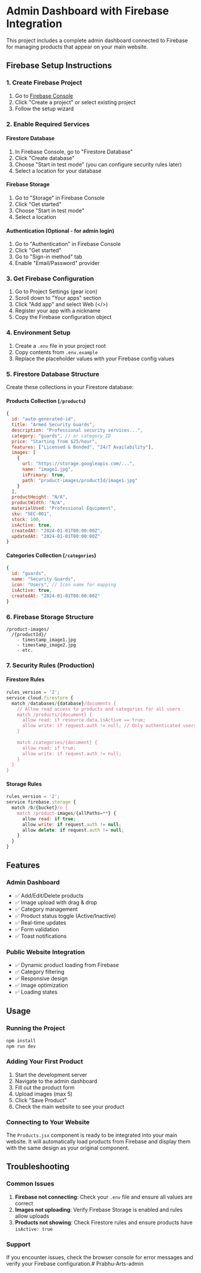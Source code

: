 # Admin Dashboard with Firebase Integration

This project includes a complete admin dashboard connected to Firebase for managing products that appear on your main website.

## Firebase Setup Instructions

### 1. Create Firebase Project
1. Go to [Firebase Console](https://console.firebase.google.com/)
2. Click "Create a project" or select existing project
3. Follow the setup wizard

### 2. Enable Required Services

#### Firestore Database
1. In Firebase Console, go to "Firestore Database"
2. Click "Create database"
3. Choose "Start in test mode" (you can configure security rules later)
4. Select a location for your database

#### Firebase Storage
1. Go to "Storage" in Firebase Console
2. Click "Get started"
3. Choose "Start in test mode"
4. Select a location

#### Authentication (Optional - for admin login)
1. Go to "Authentication" in Firebase Console
2. Click "Get started"
3. Go to "Sign-in method" tab
4. Enable "Email/Password" provider

### 3. Get Firebase Configuration
1. Go to Project Settings (gear icon)
2. Scroll down to "Your apps" section
3. Click "Add app" and select Web (</>) 
4. Register your app with a nickname
5. Copy the Firebase configuration object

### 4. Environment Setup
1. Create a `.env` file in your project root
2. Copy contents from `.env.example`
3. Replace the placeholder values with your Firebase config values

### 5. Firestore Database Structure

Create these collections in your Firestore database:

#### Products Collection (`/products`)
```javascript
{
  id: "auto-generated-id",
  title: "Armed Security Guards",
  description: "Professional security services...",
  category: "guards", // or category ID
  price: "Starting from $25/hour",
  features: ["Licensed & Bonded", "24/7 Availability"],
  images: [
    {
      url: "https://storage.googleapis.com/...",
      name: "image1.jpg",
      isPrimary: true,
      path: "product-images/productId/image1.jpg"
    }
  ],
  productHeight: "N/A",
  productWidth: "N/A", 
  materialUsed: "Professional Equipment",
  sku: "SEC-001",
  stock: 100,
  isActive: true,
  createdAt: "2024-01-01T00:00:00Z",
  updatedAt: "2024-01-01T00:00:00Z"
}
```

#### Categories Collection (`/categories`)
```javascript
{
  id: "guards",
  name: "Security Guards",
  icon: "Users", // Icon name for mapping
  isActive: true,
  createdAt: "2024-01-01T00:00:00Z"
}
```

### 6. Firebase Storage Structure
```
/product-images/
  /{productId}/
    - timestamp_image1.jpg
    - timestamp_image2.jpg
    - etc.
```

### 7. Security Rules (Production)

#### Firestore Rules
```javascript
rules_version = '2';
service cloud.firestore {
  match /databases/{database}/documents {
    // Allow read access to products and categories for all users
    match /products/{document} {
      allow read: if resource.data.isActive == true;
      allow write: if request.auth != null; // Only authenticated users can write
    }
    
    match /categories/{document} {
      allow read: if true;
      allow write: if request.auth != null;
    }
  }
}
```

#### Storage Rules
```javascript
rules_version = '2';
service firebase.storage {
  match /b/{bucket}/o {
    match /product-images/{allPaths=**} {
      allow read: if true;
      allow write: if request.auth != null;
      allow delete: if request.auth != null;
    }
  }
}
```

## Features

### Admin Dashboard
- ✅ Add/Edit/Delete products
- ✅ Image upload with drag & drop
- ✅ Category management
- ✅ Product status toggle (Active/Inactive)
- ✅ Real-time updates
- ✅ Form validation
- ✅ Toast notifications

### Public Website Integration
- ✅ Dynamic product loading from Firebase
- ✅ Category filtering
- ✅ Responsive design
- ✅ Image optimization
- ✅ Loading states

## Usage

### Running the Project
```bash
npm install
npm run dev
```

### Adding Your First Product
1. Start the development server
2. Navigate to the admin dashboard
3. Fill out the product form
4. Upload images (max 5)
5. Click "Save Product"
6. Check the main website to see your product

### Connecting to Your Website
The `Products.jsx` component is ready to be integrated into your main website. It will automatically load products from Firebase and display them with the same design as your original component.

## Troubleshooting

### Common Issues
1. **Firebase not connecting**: Check your `.env` file and ensure all values are correct
2. **Images not uploading**: Verify Firebase Storage is enabled and rules allow uploads
3. **Products not showing**: Check Firestore rules and ensure products have `isActive: true`

### Support
If you encounter issues, check the browser console for error messages and verify your Firebase configuration.#   P r a b h u - A r t s - a d m i n  
 